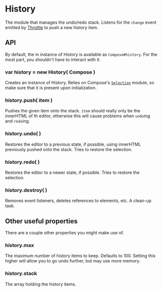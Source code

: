 # History

The module that manages the undo/redo stack. Listens for the `change` event emitted by [Throttle](https://github.com/lucthev/compose/tree/master/docs/throttle.md) to push a new history item.

## API

By default, the in instance of History is available as `Compose#history`. For the most part, you shouldn't have to interact with it.

### var history = new History( Compose )

Creates an instance of History. Relies on Compose's [`Selection`](https://github.com/lucthev/compose/tree/master/docs/selection.md) module, so make sure that it is present upon initialization.

### history.push( item )

Pushes the given item onto the stack. `item` should really only be the innerHTML of th editor, otherwise this will cause problems when `undo`ing and `redo`ing.

### history.undo( )

Restores the editor to a previous state, if possible, using innerHTML previously pushed onto the stack. Tries to restore the selection.

### history.redo( )

Restores the editor to a newer state, if possible. Tries to restore the selection.

### history.destroy( )

Removes event listeners, deletes references to elements, etc. A clean-up task.

## Other useful properties

There are a couple other properties you might make use of.

### history.max

The maximum number of history items to keep. Defaults to 100. Setting this higher will allow you to go undo further, but may use more memory.

### history.stack

The array holding the history items.
